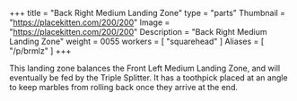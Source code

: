 +++
title = "Back Right Medium Landing Zone"
type = "parts"
Thumbnail = "https://placekitten.com/200/200"
Image = "https://placekitten.com/200/200"
Description = "Back Right Medium Landing Zone"
weight = 0055
workers = [
    "squarehead"
]
Aliases = [
    "/p/brmlz"
]
+++

This landing zone balances the Front Left Medium Landing Zone, and
will eventually be fed by the Triple Splitter.  It has a toothpick
placed at an angle to keep marbles from rolling back once they arrive
at the end.
